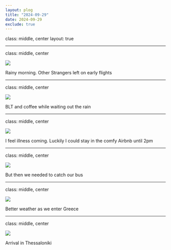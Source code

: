 ```yaml
---
layout: plog
title: "2024-09-29"
date: 2024-09-29
exclude: true
---
```


class: middle, center
layout: true

---

class: middle, center

<img class="plog-picture" src="{{ site.baseurl }}/img/plog/2024-09-29/01.jpg" />

Rainy morning. Other Strangers left on early flights

---

class: middle, center

<img class="plog-picture" src="{{ site.baseurl }}/img/plog/2024-09-29/02.jpg" />

BLT and coffee while waiting out the rain

---

class: middle, center

<img class="plog-picture" src="{{ site.baseurl }}/img/plog/2024-09-29/03.jpg" />

I feel illness coming. Luckily I could stay in the comfy Airbnb until 2pm

---

class: middle, center

<img class="plog-picture" src="{{ site.baseurl }}/img/plog/2024-09-29/04.gif" />

But then we needed to catch our bus

---

class: middle, center

<img class="plog-picture" src="{{ site.baseurl }}/img/plog/2024-09-29/05.jpg" />

Better weather as we enter Greece

---

class: middle, center

<img class="plog-picture" src="{{ site.baseurl }}/img/plog/2024-09-29/06.jpg" />

Arrival in Thessaloniki 

